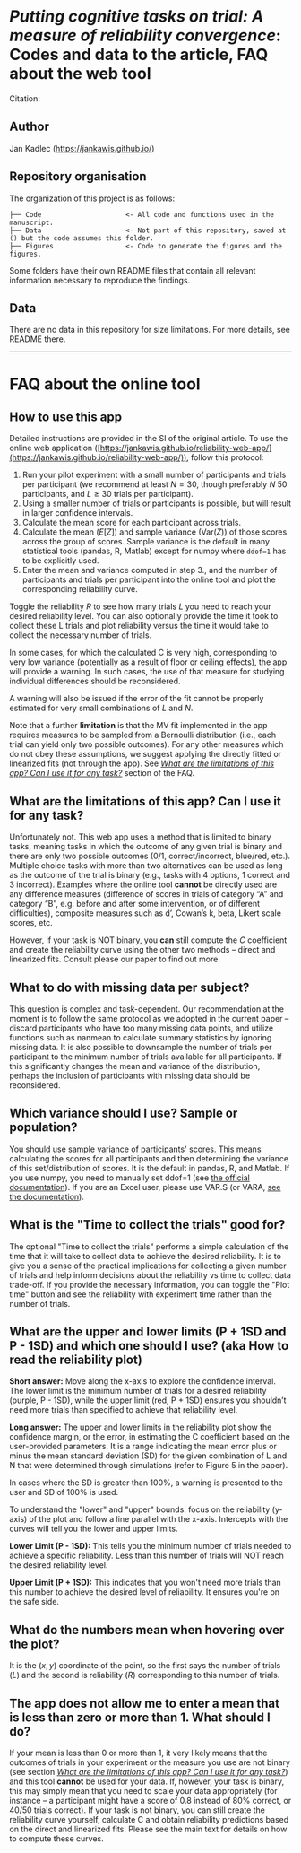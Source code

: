 <!-- #region -->
# *Putting cognitive tasks on trial: A measure of reliability convergence*: Codes and data to the article, FAQ about the web tool



Citation:


## Author


Jan Kadlec (https://jankawis.github.io/)

## Repository organisation

The organization of this project is as follows:

```
├── Code                     <- All code and functions used in the manuscript.
├── Data                     <- Not part of this repository, saved at () but the code assumes this folder.
├── Figures                  <- Code to generate the figures and the figures.
```

Some folders have their own README files that contain all relevant information necessary to reproduce the findings.

## Data
There are no data in this repository for size limitations. For more details, see README there.

---

# FAQ about the online tool
## How to use this app
Detailed instructions are provided in the SI of the original article. To use the online web application ([https://jankawis.github.io/reliability-web-app/](https://jankawis.github.io/reliability-web-app/)), follow this protocol:
1. Run your pilot experiment with a small number of participants and trials per participant (we recommend at least $N=30$, though preferably $N~50$ participants, and $L\geq 30$ trials per participant). 
1. Using a smaller number of trials or participants is possible, but will result in larger confidence intervals.
1. Calculate the mean score for each participant across trials.
1. Calculate the mean ($E[Z]$) and sample variance (Var($Z$)) of those scores across the group of scores. Sample variance is the default in many statistical tools (pandas, R, Matlab) except for numpy where `ddof=1` has to be explicitly used.
1. Enter the mean and variance computed in step 3., and the number of participants and trials per participant into the online tool and plot the corresponding reliability curve.

Toggle the reliability $R$ to see how many trials $L$ you need to reach your desired reliability level. You can also optionally provide the time it took to collect these L trials and plot reliability versus the time it would take to collect the necessary number of trials.

In some cases, for which the calculated C is very high, corresponding to very low variance (potentially as a result of floor or ceiling effects), the app will provide a warning. In such cases, the use of that measure for studying individual differences should be reconsidered. 

A warning will also be issued if the error of the fit cannot be properly estimated for very small combinations of $L$ and $N$. 

Note that a further **limitation** is that the MV fit implemented in the app requires measures to be sampled from a Bernoulli distribution (i.e., each trial can yield only two possible outcomes). For any other measures which do not obey these assumptions, we suggest applying the directly fitted or linearized fits (not through the app). See [*What are the limitations of this app? Can I use it for any task?*](What-are-the-limitations-of-this-app?-Can-I-use-it-for-any-task?) section of the FAQ.

## What are the limitations of this app? Can I use it for any task?
Unfortunately not. This web app uses a method that is limited to binary tasks, meaning tasks in which the outcome of any given trial is binary and there are only two possible outcomes (0/1, correct/incorrect, blue/red, etc.). Multiple choice tasks with more than two alternatives can be used as long as the outcome of the trial is binary (e.g., tasks with 4 options, 1 correct and 3 incorrect). Examples where the online tool **cannot** be directly used are any difference measures (difference of scores in trials of category “A” and category “B”, e.g. before and after some intervention, or of different difficulties), composite measures such as d’, Cowan’s k, beta, Likert scale scores, etc.

However, if your task is NOT binary, you **can** still compute the $C$ coefficient and create the reliability curve using the other two methods – direct and linearized fits. Consult please our paper to find out more.

## What to do with missing data per subject?
This question is complex and task-dependent. Our recommendation at the moment is to follow the same protocol as we adopted in the current paper – discard participants who have too many missing data points, and utilize functions such as nanmean to calculate summary statistics by ignoring missing data. It is also possible to downsample the number of trials per participant to the minimum number of trials available for all participants. If this significantly changes the mean and variance of the distribution, perhaps the inclusion of participants with missing data should be reconsidered.

## Which variance should I use? Sample or population?
You should use sample variance of participants' scores. This means calculating the scores for all participants and then determining the variance of this set/distribution of scores. It is the default in pandas, R, and Matlab. If you use numpy, you need to manually set ddof=1 (see [the official documentation](https://numpy.org/doc/stable/reference/generated/numpy.var.html)). If you are an Excel user, please use VAR.S (or VARA, [see the documentation](https://support.microsoft.com/en-gb/office/var-s-function-913633de-136b-449d-813e-65a00b2b990b)).

## What is the "Time to collect the trials" good for?
The optional "Time to collect the trials"  performs a simple calculation of the time that it will take to collect data to achieve the desired reliability. It is to give you a sense of the practical implications for collecting a given number of trials and help inform decisions about the reliability vs time to collect data trade-off. If you provide the necessary information, you can toggle the "Plot time" button and see the reliability with experiment time rather than the number of trials. 

## What are the upper and lower limits (P + 1SD and P - 1SD) and which one should I use? (aka How to read the reliability plot)
**Short answer:** Move along the x-axis to explore the confidence interval. The lower limit is the minimum number of trials for a desired reliability (purple, P - 1SD), while the upper limit (red, P + 1SD) ensures you shouldn’t need more trials than specified to achieve that reliability level.

**Long answer:** The upper and lower limits in the reliability plot show the confidence margin, or the error, in estimating the C coefficient based on the user-provided parameters. It is a range indicating the mean error plus or minus the mean standard deviation (SD) for the given combination of L and N that were determined through simulations (refer to Figure 5 in the paper).

In cases where the SD is greater than 100%, a warning is presented to the user and SD of 100% is used.

To understand the "lower" and "upper" bounds: focus on the reliability (y-axis) of the plot and follow a line parallel with the x-axis. Intercepts with the curves will tell you the lower and upper limits. 

**Lower Limit (P - 1SD):** This tells you the minimum number of trials needed to achieve a specific reliability. Less than this number of trials will NOT reach the desired reliability level. 

**Upper Limit (P + 1SD):** This indicates that you won't need more trials than this number to achieve the desired level of reliability. It ensures you're on the safe side.

## What do the numbers mean when hovering over the plot?
It is the $(x,y)$ coordinate of the point, so the first says the number of trials ($L$) and the second is reliability ($R$) corresponding to this number of trials.

## The app does not allow me to enter a mean that is less than zero or more than 1. What should I do?
If your mean is less than 0 or more than 1, it very likely means that the outcomes of trials in your experiment or the measure you use are not binary (see section [*What are the limitations of this app? Can I use it for any task?*](What-are-the-limitations-of-this-app?-Can-I-use-it-for-any-task?)) and this tool **cannot** be used for your data. If, however, your task is binary, this may simply mean that you need to scale your data appropriately (for instance – a participant might have a score of 0.8 instead of 80% correct, or 40/50 trials correct). If your task is not binary, you can still create the reliability curve yourself, calculate C and obtain reliability predictions based on the direct and linearized fits. Please see the main text for details on how to compute these curves. 

<!-- #endregion -->
